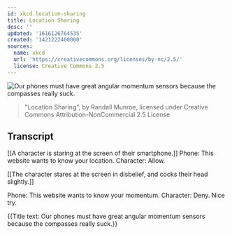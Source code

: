 ```yaml
---
id: xkcd.location-sharing
title: Location Sharing
desc: ''
updated: '1616126764535'
created: '1421222400000'
sources:
  name: xkcd
  url: 'https://creativecommons.org/licenses/by-nc/2.5/'
  license: Creative Commons 2.5
---
```

![Our phones must have great angular momentum sensors because the compasses really suck.](https://imgs.xkcd.com/comics/location_sharing.png)
> "Location Sharing", by Randall Munroe, licensed under Creative Commons Attribution-NonCommercial 2.5 License

## Transcript
[[A character is staring at the screen of their smartphone.]]
Phone: This website wants to know your location.
Character: Allow.

[[The character stares at the screen in disbelief, and cocks their head slightly.]]

Phone: This website wants to know your momentum.
Character: Deny. Nice try.

{{Title text: Our phones must have great angular momentum sensors because the compasses really suck.}}
